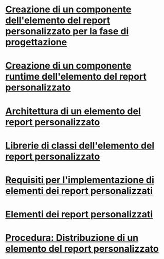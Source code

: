 # [Creazione di un componente dell'elemento del report personalizzato per la fase di progettazione](creating-a-custom-report-item-design-time-component.md)
# [Creazione di un componente runtime dell'elemento del report personalizzato](creating-a-custom-report-item-run-time-component.md)
# [Architettura di un elemento del report personalizzato](custom-report-item-architecture.md)
# [Librerie di classi dell'elemento del report personalizzato](custom-report-item-class-libraries.md)
# [Requisiti per l'implementazione di elementi dei report personalizzati](custom-report-item-implementation-requirements.md)
# [Elementi dei report personalizzati](custom-report-items.md)
# [Procedura: Distribuzione di un elemento del report personalizzato](how-to-deploy-a-custom-report-item.md)
